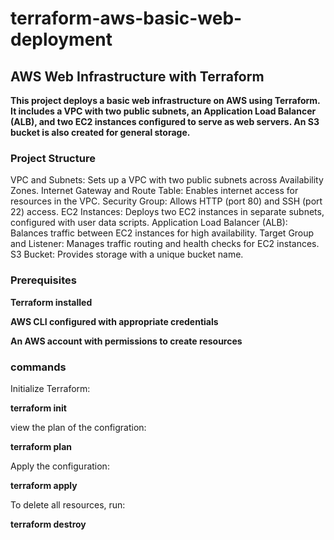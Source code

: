 # terraform-aws-basic-web-deployment
## AWS Web Infrastructure with Terraform
**This project deploys a basic web infrastructure on AWS using Terraform. It includes a VPC with two public subnets, an Application Load Balancer (ALB), and two EC2 instances configured to serve as web servers. An S3 bucket is also created for general storage.**
### Project Structure
VPC and Subnets: Sets up a VPC with two public subnets across Availability Zones.
Internet Gateway and Route Table: Enables internet access for resources in the VPC.
Security Group: Allows HTTP (port 80) and SSH (port 22) access.
EC2 Instances: Deploys two EC2 instances in separate subnets, configured with user data scripts.
Application Load Balancer (ALB): Balances traffic between EC2 instances for high availability.
Target Group and Listener: Manages traffic routing and health checks for EC2 instances.
S3 Bucket: Provides storage with a unique bucket name.


### Prerequisites
**Terraform installed**

**AWS CLI configured with appropriate credentials**

**An AWS account with permissions to create resources**

### commands

Initialize Terraform:

**terraform init**

view the plan of the configration:

**terraform plan**

Apply the configuration:

 **terraform apply**
 
To delete all resources, run:

 **terraform destroy**
